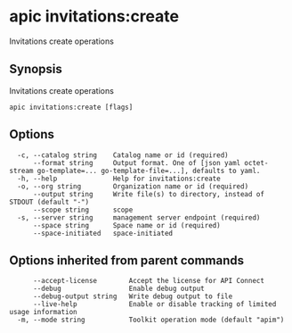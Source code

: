 # apic invitations:create

Invitations create operations

## Synopsis

Invitations create operations

```
apic invitations:create [flags]
```

## Options

```
  -c, --catalog string    Catalog name or id (required)
      --format string     Output format. One of [json yaml octet-stream go-template=... go-template-file=...], defaults to yaml.
  -h, --help              Help for invitations:create
  -o, --org string        Organization name or id (required)
      --output string     Write file(s) to directory, instead of STDOUT (default "-")
      --scope string      scope
  -s, --server string     management server endpoint (required)
      --space string      Space name or id (required)
      --space-initiated   space-initiated
```

## Options inherited from parent commands

```
      --accept-license        Accept the license for API Connect
      --debug                 Enable debug output
      --debug-output string   Write debug output to file
      --live-help             Enable or disable tracking of limited usage information
  -m, --mode string           Toolkit operation mode (default "apim")
```
